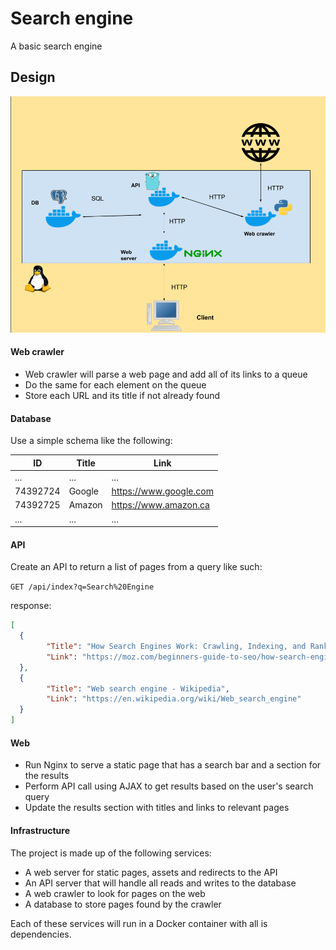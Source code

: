 # Search engine

A basic search engine

## Design

![design](https://raw.githubusercontent.com/ASA11599/search-engine/master/search-engine_design.png "Design")

#### Web crawler

- Web crawler will parse a web page and add all of its links to a queue
- Do the same for each element on the queue
- Store each URL and its title if not already found

#### Database

Use a simple schema like the following:

| ID       | Title  | Link                   |
|----------|--------|------------------------|
| ...      | ...    | ...                    |
| 74392724 | Google | https://www.google.com |
| 74392725 | Amazon | https://www.amazon.ca  |
| ...      | ...    | ...                    |

#### API

Create an API to return a list of pages from a query like such:

`GET /api/index?q=Search%20Engine`

response:

```json
[
  {
        "Title": "How Search Engines Work: Crawling, Indexing, and Ranking | Beginner&#039;s Guide to SEO - Moz",
        "Link": "https://moz.com/beginners-guide-to-seo/how-search-engines-operate"
  },
  {
        "Title": "Web search engine - Wikipedia",
        "Link": "https://en.wikipedia.org/wiki/Web_search_engine"
  }
]
```

#### Web

- Run Nginx to serve a static page that has a search bar and a section for the results
- Perform API call using AJAX to get results based on the user's search query
- Update the results section with titles and links to relevant pages

#### Infrastructure

The project is made up of the following services:

- A web server for static pages, assets and redirects to the API
- An API server that will handle all reads and writes to the database
- A web crawler to look for pages on the web
- A database to store pages found by the crawler

Each of these services will run in a Docker container with all is dependencies.
